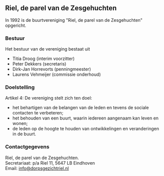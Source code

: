 ## Riel, de parel van de Zesgehuchten

In 1992 is de buurtvereniging "Riel, de parel van de Zesgehuchten" opgericht.

### Bestuur
Het bestuur van de vereniging bestaat uit
- Titia Droog (interim voorzitter)
- Peter Dekkers (secretaris)
- Dirk-Jan Horrevorts (penningmeester)
- Laurens Vehmeijer (commissie onderhoud)

### Doelstelling
Artikel 4: De vereniging stelt zich ten doel:
- het behartigen van de belangen van de leden en tevens de sociale contacten te verbeteren;
- het behouden van een buurt, waarin iedereen aangenaam kan leven en wonen;
- de leden op de hoogte te houden van ontwikkelingen en veranderingen in de buurt.

### Contactgegevens
Riel, de parel van de Zesgehuchten.  
Secretariaat: p/a Riel 11, 5647 LB Eindhoven  
Email: <a href="mailto:info@dorpsgezichtriel.nl">info@dorpsgezichtriel.nl</a>
